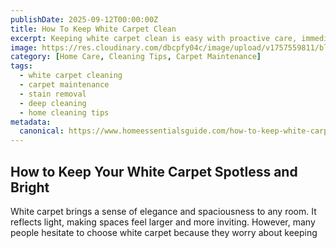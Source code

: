 ```yaml
---
publishDate: 2025-09-12T00:00:00Z
title: How To Keep White Carpet Clean
excerpt: Keeping white carpet clean is easy with proactive care, immediate stain treatment, and regular maintenance. Learn essential tips to maintain your bright white carpet.
image: https://res.cloudinary.com/dbcpfy04c/image/upload/v1757559811/blog_image_1757559810_yrqgji.webp
category: [Home Care, Cleaning Tips, Carpet Maintenance]
tags:
  - white carpet cleaning
  - carpet maintenance
  - stain removal
  - deep cleaning
  - home cleaning tips
metadata:
  canonical: https://www.homeessentialsguide.com/how-to-keep-white-carpet-clean
---
```


## How to Keep Your White Carpet Spotless and Bright

White carpet brings a sense of elegance and spaciousness to any room. It reflects light, making spaces feel larger and more inviting. However, many people hesitate to choose white carpet because they worry about keeping